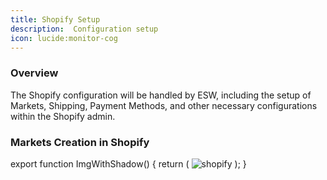 ```yaml
---
title: Shopify Setup
description:  Configuration setup
icon: lucide:monitor-cog
---
```


### Overview

The Shopify configuration will be handled by ESW, including the setup of Markets, Shipping, Payment Methods, and other necessary configurations within the Shopify admin.


### Markets Creation in Shopify


export function ImgWithShadow() {
  return (
    <img
      className="h-96 w-full rounded-lg object-cover object-center shadow-xl shadow-blue-gray-900/50"
      src="market-creation.png"
      alt="shopify"
    />
  );
}

